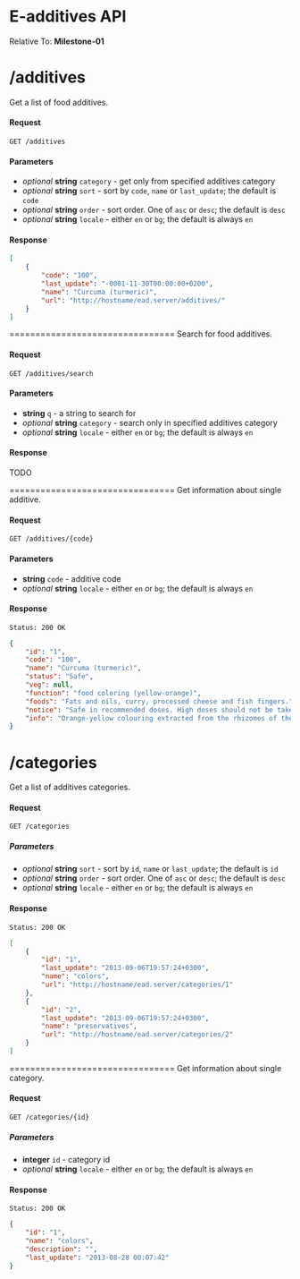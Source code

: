 E-additives API
==================

Relative To: **Milestone-01**

# /additives

Get a list of food additives.

#### Request

    GET /additives

#### Parameters 

  * *optional* **string** `category` - get only from specified additives category
  * *optional* **string** `sort` - sort by `code`, `name` or `last_update`; the default is `code`
  * *optional* **string** `order` - sort order. One of `asc` or `desc`; the default is `desc`
  * *optional* **string** `locale` - either `en` or `bg`; the default is always `en`

#### Response

```json
[
    {
        "code": "100",
        "last_update": "-0001-11-30T00:00:00+0200",
        "name": "Curcuma (turmeric)",
        "url": "http://hostname/ead.server/additives/"
    }
]
```

================================
Search for food additives. 

#### Request

    GET /additives/search
    
#### Parameters

  * **string** `q` - a string to search for
  * *optional* **string** `category` - search only in specified additives category
  * *optional* **string** `locale` - either `en` or `bg`; the default is always `en`

#### Response

TODO

================================
Get information about single additive.

#### Request

    GET /additives/{code}

#### Parameters

  * **string** `code` - additive code
  * *optional* **string** `locale` - either `en` or `bg`; the default is always `en`

#### Response

    Status: 200 OK

```json
{
    "id": "1",
    "code": "100",
    "name": "Curcuma (turmeric)",
    "status": "Safe",
    "veg": null,
    "function": "food coloring (yellow-orange)",
    "foods": "Fats and oils, curry, processed cheese and fish fingers.",
    "notice": "Safe in recommended doses. High doses should not be taken by people with gallstones, obstructive jaundice, acute bilious colic or toxic liver disorders.",
    "info": "Orange-yellow colouring extracted from the rhizomes of the turmeric plant."
}
```


# /categories

Get a list of additives categories.

#### Request

    GET /categories

##### Parameters

  * *optional* **string** `sort` - sort by `id`, `name` or `last_update`; the default is `id`
  * *optional* **string** `order` - sort order. One of `asc` or `desc`; the default is `desc`
  * *optional* **string**  `locale` - either `en` or `bg`; the default is always `en`

#### Response

    Status: 200 OK

```json
[
    {
        "id": "1",
        "last_update": "2013-09-06T19:57:24+0300",
        "name": "colors",
        "url": "http://hostname/ead.server/categories/1"
    },
    {
        "id": "2",
        "last_update": "2013-09-06T19:57:24+0300",
        "name": "preservatives",
        "url": "http://hostname/ead.server/categories/2"
    }
]
```

================================
Get information about single category.

#### Request

    GET /categories/{id}

##### Parameters


  * **integer** `id` - category id
  * *optional* **string** `locale` - either `en` or `bg`; the default is always `en`

#### Response

    Status: 200 OK

```json
{
    "id": "1",
    "name": "colors",
    "description": "",
    "last_update": "2013-08-28 00:07:42"
}
```
